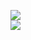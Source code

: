 [![](https://img.shields.io/badge/Made%20With-Github%20Spray-lightgrey.svg?style=for-the-badge&logo=github)](https://github.com/Annihil/github-spray#25349)  
[![](https://i.imgur.com/2DrTn0Z.gif)](https://github.com/Annihil/github-spray)